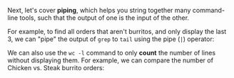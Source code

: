 <script>
import Execute from "$components/Execute.svelte";
</script>

Next, let's cover **piping**, which helps you string together many command-line tools, such that the output of one is the input of the other.

For example, to find all orders that aren't burritos, and only display the last 3, we can "pipe" the output of `grep` to `tail` using the pipe (`|`) operator:

<Execute command='grep -v "Burrito" orders.tsv | tail -n 3' />

We can also use the `wc -l` command to only **count** the number of lines without displaying them. For example, we can compare the number of Chicken vs. Steak burrito orders:

<Execute command='grep "Chicken Burrito" orders.tsv | wc -l' />

<Execute command='grep "Steak Burrito" orders.tsv | wc -l' />

